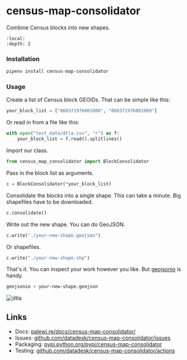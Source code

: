 ```{include} _templates/nav.html
```

# census-map-consolidator

Combine Census blocks into new shapes.

```{contents} Table of contents
:local:
:depth: 2
```

### Installation

```bash
pipenv install census-map-consolidator
```

### Usage

Create a list of Census block GEOIDs. That can be simple like this:

```python
your_block_list = ["060371976001008", "060371976001009"]
```

Or read in from a file like this:

```python
with open("test_data/dtla.csv", "r") as f:
    your_block_list = f.read().splitlines()
```

Import our class.

```python
from census_map_consolidator import BlockConsolidator
```

Pass in the block list as arguments.

```python
c = BlockConsolidator(*your_block_list)
```

Consolidate the blocks into a single shape. This can take a minute. Big shapefiles have to be downloaded.

```python
c.consolidate()
```

Write out the new shape. You can do GeoJSON.

```python
c.write("./your-new-shape.geojson")
```

Or shapefiles.

```python
c.write("./your-new-shape.shp")
```

That's it. You can inspect your work however you like. But [geojsonio](https://github.com/mapbox/geojsonio-cli) is handy.

```bash
geojsonio < your-new-shape.geojson
```

![dtla](assets/dtla.png)

## Links

* Docs: [palewi.re/docs/census-map-consolidator/](https://palewi.re/docs/census-map-consolidator/)
* Issues: [github.com/datadesk/census-map-consolidator/issues](https://github.com/datadesk/census-map-consolidator/issues)
* Packaging: [pypi.python.org/pypi/census-map-consolidator](https://pypi.python.org/pypi/census-map-consolidator)
* Testing: [github.com/datadesk/census-map-consolidator/actions](https://github.com/datadesk/census-map-consolidator/actions)
